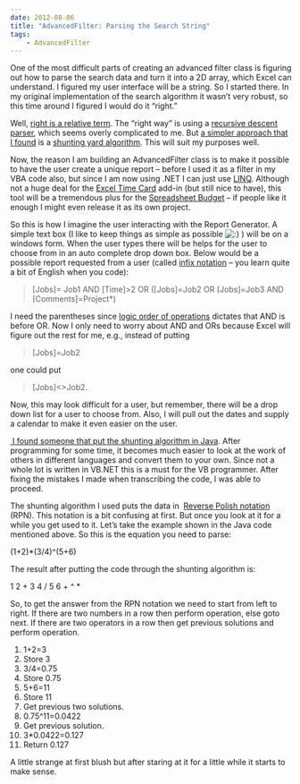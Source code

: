 ```yaml
---
date: 2012-08-06
title: "AdvancedFilter: Parsing the Search String"
tags: 
    - AdvancedFilter
---
```


One of the most difficult parts of creating an advanced filter class is
figuring out how to parse the search data and turn it into a 2D array,
which Excel can understand. I figured my user interface will be a
string. So I started there. In my original implementation of the search
algorithm it wasn’t very robust, so this time around I figured I would
do it “right.”

Well, [right is a relative term](http://stackoverflow.com/a/29124). The
“right way” is using a [recursive descent
parser](http://en.wikipedia.org/wiki/Recursive_descent_parser), which
seems overly complicated to me. But [a simpler approach that I
found](http://stackoverflow.com/a/47717) is a [shunting yard
algorithm](http://en.wikipedia.org/wiki/Shunting_yard_algorithm). This
will suit my purposes well.

Now, the reason I am building an AdvancedFilter class is to make it
possible to have the user create a unique report – before I used it as a
filter in my VBA code also, but since I am now using .NET I can just use
[LINQ](http://msdn.microsoft.com/en-us/library/bb763068.aspx). Although
not a huge deal for the [Excel Time
Card](http://www.spreadsheetbudget.com/products/excel-time-card/) add-in
(but still nice to have), this tool will be a tremendous plus for the
[Spreadsheet Budget](http://www.spreadsheetbudget.com/) – if people like
it enough I might even release it as its own project.

So this is how I imagine the user interacting with the Report Generator.
A simple text box (I like to keep things as simple as possible
![:)](http://www.spreadsheetbudget.com/wp-includes/images/smilies/icon_smile.gif)
) will be on a windows form. When the user types there will be helps for
the user to choose from in an auto complete drop down box. Below would
be a possible report requested from a user (called [infix
notation](http://en.wikipedia.org/wiki/Infix_notation) – you learn quite
a bit of English when you code):

> [Jobs]= Job1 AND [Time]\>2 OR ([Jobs]=Job2 OR [Jobs]=Job3 AND
> [Comments]=Project\*)

I need the parentheses since [logic order of
operations](http://en.wikipedia.org/wiki/Logical_connective#Order_of_precedence)
dictates that AND is before OR. Now I only need to worry about AND and
ORs because Excel will figure out the rest for me, e.g., instead of
putting

> [Jobs]=Job2

one could put

> [Jobs]\<\>Job2.

Now, this may look difficult for a user, but remember, there will be a
drop down list for a user to choose from. Also, I will pull out the
dates and supply a calendar to make it even easier on the user.

[ I found someone that put the shunting algorithm in
Java](http://andreinc.net/2010/10/05/converting-infix-to-rpn-shunting-yard-algorithm/).
After programming for some time, it becomes much easier to look at the
work of others in different languages and convert them to your own.
Since not a whole lot is written in VB.NET this is a must for the VB
programmer. After fixing the mistakes I made when transcribing the code,
I was able to proceed.

The shunting algorithm I used puts the data in  [Reverse Polish
notation](http://en.wikipedia.org/wiki/Reverse_Polish_notation) (RPN).
This notation is a bit confusing at first. But once you look at it for a
while you get used to it. Let’s take the example shown in the Java code
mentioned above. So this is the equation you need to parse:

(1+2)\*(3/4)\^(5+6)

The result after putting the code through the shunting algorithm is:

1 2 + 3 4 / 5 6 + \^ \*

So, to get the answer from the RPN notation we need to start from left
to right. If there are two numbers in a row then perform operation, else
goto next. If there are two operators in a row then get previous
solutions and perform operation.

1.  1+2=3
2.  Store 3
3.  3/4=0.75
4.  Store 0.75
5.  5+6=11
6.  Store 11
7.  Get previous two solutions.
8.  0.75\^11=0.0422
9.  Get previous solution.
10. 3\*0.0422=0.127
11. Return 0.127

A little strange at first blush but after staring at it for a little
while it starts to make sense.
